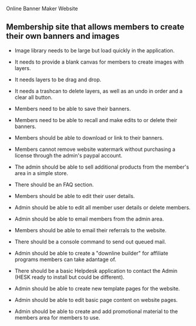 Online Banner Maker Website

Membership site that allows members to create their own banners and images
------------------------------------------------------------------------------------

- Image library needs to be large but load quickly in the application.

- It needs to provide a blank canvas for members to create images with layers.

- It needs layers to be drag and drop.

- It needs a trashcan to delete layers, as well as an undo in order and a clear all button.

- Members need to be able to save their banners.

- Members need to be able to recall and make edits to or delete their banners.

- Members should be able to download or link to their banners.

- Members cannot remove website watermark without purchasing a license through the admin's paypal account.

- The admin should be able to sell additional products from the member's area in a simple store.

- There should be an FAQ section.

- Members should be able to edit their user details.

- Admin should be able to edit all member user details or delete members.

- Admin should be able to email members from the admin area.

- Members should be able to email their referrals to the website.

- There should be a console command to send out queued mail.

- Admin should be able to create a "downline builder" for affiliate programs members can take adantage of.

- There should be a basic Helpdesk application to contact the Admin (HESK ready to install but could be different).

- Admin should be able to create new template pages for the website.

- Admin should be able to edit basic page content on website pages.

- Admin should be able to create and add promotional material to the members area for members to use.

